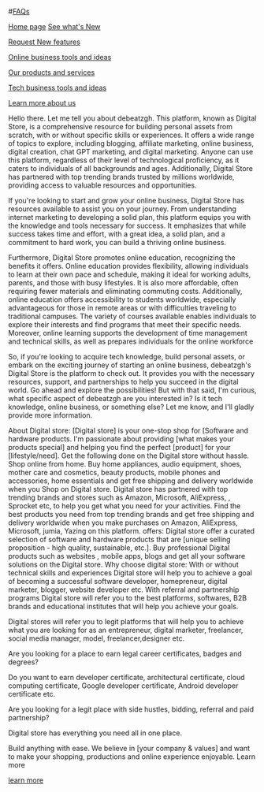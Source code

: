#[FAQs](https://github.com/debeatzgh1/Digital-store-/issues/13)

[Home page](https://github.com/debeatzgh1/Digital-store-)
[See what's New](https://github.com/debeatzgh1/Digital-store-/discussions/18)

[Request New features](https://github.com/debeatzgh1/Digital-store-/discussions/11)

[Online business tools and ideas](https://github.com/Digital-creators-hub/Online-business-tools-and-ideas-for-startups-)

[Our products and services](https://github.com/debeatzgh1/our-products-and-services-)

[Tech business tools and ideas](https://github.com/debeatzgh1/Tech-tools-and-ideas-for-startups)

[Learn more about us](https://gist.github.com/debeatzgh1/98cf571e21881f4a39560503988861d3)


Hello there. Let me tell you about debeatzgh. This platform, known as Digital Store, is a comprehensive resource for building personal assets from scratch, with or without specific skills or experiences.
 It offers a wide range of topics to explore, including blogging, affiliate marketing, online business, digital creation, chat GPT marketing, and digital marketing.
Anyone can use this platform, regardless of their level of technological proficiency, as it caters to individuals of all backgrounds and ages.
Additionally, Digital Store has partnered with top trending brands trusted by millions worldwide, providing access to valuable resources and opportunities. 

If you're looking to start and grow your online business, Digital Store has resources available to assist you on your journey.
From understanding internet marketing to developing a solid plan, this platform equips you with the knowledge and tools necessary for success.
It emphasizes that while success takes time and effort, with a great idea, a solid plan, and a commitment to hard work, you can build a thriving online business.

Furthermore, Digital Store promotes online education, recognizing the benefits it offers.
Online education provides flexibility, allowing individuals to learn at their own pace and schedule, making it ideal for working adults, parents, and those with busy lifestyles. 
It is also more affordable, often requiring fewer materials and eliminating commuting costs.
Additionally, online education offers accessibility to students worldwide, especially advantageous for those in remote areas or with difficulties traveling to traditional campuses.
The variety of courses available enables individuals to explore their interests and find programs that meet their specific needs.
Moreover, online learning supports the development of time management and technical skills, as well as prepares individuals for the online workforce

So, if you're looking to acquire tech knowledge, build personal assets, or embark on the exciting journey of starting an online business, debeatzgh's Digital Store is the platform to check out.
It provides you with the necessary resources, support, and partnerships to help you succeed in the digital world. Go ahead and explore the possibilities!
But with that said, I'm curious, what specific aspect of debeatzgh are you interested in? Is it tech knowledge, online business, or something else? Let me know, and I'll gladly provide more information.


About Digital store: [Digital store] is your one-stop shop for [Software and hardware products. I'm passionate about providing [what makes your products special] and helping you find the perfect [product] for your [lifestyle/need].
Get the following done on the Digital store without hassle.
Shop online from home.
Buy home appliances, audio equipment, shoes, mother care and cosmetics, beauty products, mobile phones and accessories, home essentials and get free shipping and delivery worldwide when you Shop on Digital store.
Digital store has partnered with top trending brands and stores such as Amazon, Microsoft, AliExpress, , Sprocket etc, to help you get what you need for your activities.
Find the best products you need from top trending brands and get free shipping and delivery worldwide when you make purchases on Amazon, AliExpress, Microsoft, jumia, Yazing on this platform.
 offers: Digital store offer a curated selection of software and hardware products that are [unique selling proposition - high quality, sustainable, etc.].
Buy professional Digital products such as websites , mobile apps, blogs and get all your software solutions on the Digital store. 
Why choose digital store: With or without technical skills and experiences Digital store will help you to achieve a goal of becoming a successful software developer, homepreneur, digital marketer, blogger, website developer etc.
With  referral and partnership programs Digital store will refer you to the best platforms, softwares, B2B brands and educational institutes that will help you achieve your goals.

Digital stores will refer you to legit platforms that will help you to achieve what you are looking for as an entrepreneur, digital marketer, freelancer, social media manager, model, freelancer,designer etc.

Are you looking for a place to earn legal career certificates, badges and degrees? 

Do you want to earn developer certificate, architectural certificate, cloud computing certificate, Google developer certificate, Android developer certificate etc.

Are you looking for a legit place with side hustles, bidding, referral and paid partnership?

Digital store has everything you need all in one place.

Build anything with ease. We believe in [your company & values] and want to make your shopping, productions and online experience enjoyable.
Learn more 

[learn more](https://beatzde4.blogspot.com)
